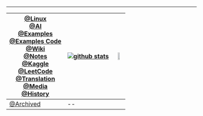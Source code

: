 
----

[@Linux](https://junxnone.github.io/Linux) <br> [@AI](https://junxnone.github.io/AI) <br> [@Examples](https://junxnone.github.io/examples) <br> [@Examples Code](https://nbviewer.jupyter.org/github/junxnone/examples/tree/master/) <br> [@Wiki](https://junxnone.github.io/wiki) <br> [@Notes](https://junxnone.github.io/notes) <br> [@Kaggle](https://junxnone.github.io/Kaggle) <br> [@LeetCode](https://junxnone.github.io/leetcode) <br>[@Translation](https://junxnone.github.io/Translation) <br> [@Media](https://junxnone.github.io/Media) <br> [@History](https://junxnone.github.io/History) | [![github stats](https://github-readme-stats.vercel.app/api?username=junxnone&show_icons=true)](https://github.com/junxnone/)| <img src="https://user-images.githubusercontent.com/2216970/75631781-9ec33400-5c30-11ea-8aad-d73417124c7b.png"  width="50%" height="25%"> 
-- | -- | --
[@Archived](./Archived.md) | -- 

